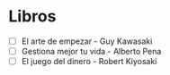 # Libros

- [ ] El arte de empezar - Guy Kawasaki
- [ ] Gestiona mejor tu vida - Alberto Pena
- [ ] El juego del dinero - Robert Kiyosaki